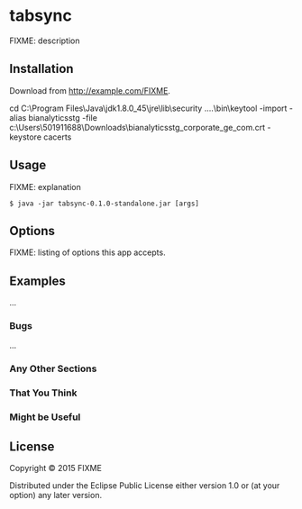 ﻿# tabsync

FIXME: description

## Installation

Download from http://example.com/FIXME.

cd C:\Program Files\Java\jdk1.8.0_45\jre\lib\security
..\..\bin\keytool -import -alias bianalyticsstg -file c:\Users\501911688\Downloads\bianalyticsstg_corporate_ge_com.crt  -keystore cacerts


## Usage

FIXME: explanation

    $ java -jar tabsync-0.1.0-standalone.jar [args]

## Options

FIXME: listing of options this app accepts.

## Examples

...

### Bugs

...

### Any Other Sections
### That You Think
### Might be Useful

## License

Copyright © 2015 FIXME

Distributed under the Eclipse Public License either version 1.0 or (at
your option) any later version.
